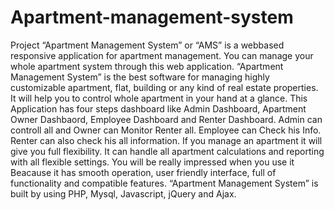 # Apartment-management-system
Project
“Apartment Management System” or “AMS” is a webbased responsive application for apartment management. You can manage your whole apartment system through this web application. “Apartment Management System” is the best software for managing highly customizable apartment, flat, building or any kind of real estate properties. It will help you to control whole apartment in your hand at a glance. This Application has four steps dashboard like Admin Dashboard, Apartment Owner Dashbaord, Employee Dashboard and Renter Dashboard. Admin can controll all and Owner can Monitor Renter all. Employee can Check his Info. Renter can also check his all information. If you manage an apartment it will give you full flexibility. It can handle all apartment calculations and reporting with all flexible settings. You will be really impressed when you use it Beacause it has smooth operation, user friendly interface, full of functionality and compatible features. “Apartment Management System” is built by using PHP, Mysql, Javascript, jQuery and Ajax. 
